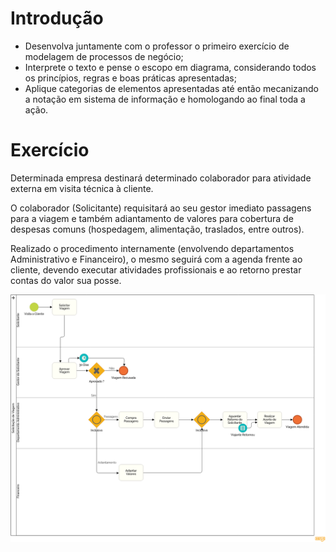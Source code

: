 # Introdução

- Desenvolva juntamente com o professor o primeiro exercício de modelagem de processos de negócio;
- Interprete o texto e pense o escopo em diagrama, considerando todos os princípios, regras e boas práticas apresentadas;
- Aplique categorias de elementos apresentadas até então mecanizando a notação em sistema de informação e homologando ao final toda a ação.

# Exercício

Determinada empresa destinará determinado colaborador para atividade externa em visita técnica à cliente.  

O colaborador (Solicitante) requisitará ao seu gestor imediato passagens para a viagem e também adiantamento de valores para cobertura de despesas comuns (hospedagem, alimentação, traslados, entre outros).  

Realizado o procedimento internamente (envolvendo departamentos Administrativo e Financeiro), o mesmo seguirá com a agenda frente ao cliente, devendo executar atividades profissionais e ao retorno prestar contas do valor sua posse.

![Exercicio](./aula7/Solicita%C3%A7%C3%A3o%20de%20Viagem%20Diagrama.png)